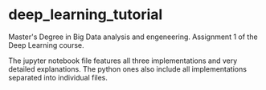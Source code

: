 # deep_learning_tutorial

Master's Degree in Big Data analysis and engeneering. Assignment 1 of the Deep Learning course.

The jupyter notebook file features all three implementations and very detailed explanations. The python ones also include all implementations separated into individual files.

